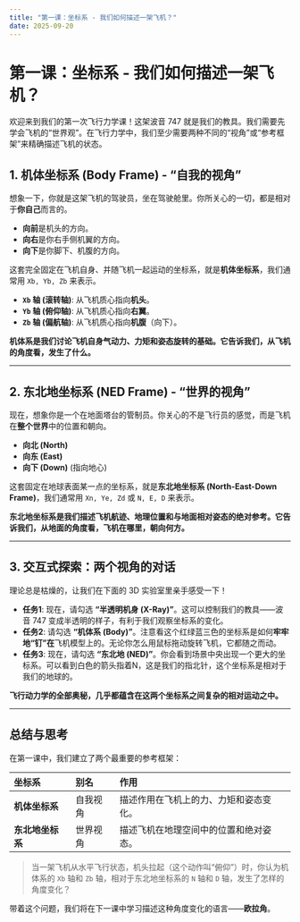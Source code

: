 ```yaml
---
title: "第一课：坐标系 - 我们如何描述一架飞机？"
date: 2025-09-20
---
```


# 第一课：坐标系 - 我们如何描述一架飞机？

欢迎来到我们的第一次飞行力学课！这架波音 747 就是我们的教具。我们需要先学会飞机的“世界观”。在飞行力学中，我们至少需要两种不同的“视角”或“参考框架”来精确描述飞机的状态。

## 1. 机体坐标系 (Body Frame) - “自我的视角”

想象一下，你就是这架飞机的驾驶员，坐在驾驶舱里。你所关心的一切，都是相对于**你自己**而言的。

*   **向前**是机头的方向。
*   **向右**是你右手侧机翼的方向。
*   **向下**是你脚下、机腹的方向。

这套完全固定在飞机自身、并随飞机一起运动的坐标系，就是**机体坐标系**，我们通常用 `Xb, Yb, Zb` 来表示。

*   **`Xb` 轴 (滚转轴)**: 从飞机质心指向**机头**。
*   **`Yb` 轴 (俯仰轴)**: 从飞机质心指向**右翼**。
*   **`Zb` 轴 (偏航轴)**: 从飞机质心指向**机腹**（向下）。

**机体系是我们讨论飞机自身气动力、力矩和姿态旋转的基础。它告诉我们，从飞机的角度看，发生了什么。**

---

## 2. 东北地坐标系 (NED Frame) - “世界的视角”

现在，想象你是一个在地面塔台的管制员。你关心的不是飞行员的感觉，而是飞机在**整个世界**中的位置和朝向。

*   **向北 (North)**
*   **向东 (East)**
*   **向下 (Down)** (指向地心)

这套固定在地球表面某一点的坐标系，就是**东北地坐标系 (North-East-Down Frame)**，我们通常用 `Xn, Ye, Zd` 或 `N, E, D` 来表示。

**东北地坐标系是我们描述飞机航迹、地理位置和与地面相对姿态的绝对参考。它告诉我们，从地面的角度看，飞机在哪里，朝向何方。**

---

## 3. 交互式探索：两个视角的对话

理论总是枯燥的，让我们在下面的 3D 实验室里亲手感受一下！

*   **任务1**: 现在，请勾选 **“半透明机身 (X-Ray)”**。这可以控制我们的教具——波音 747 变成半透明的样子，有利于我们观察坐标系的变化。
*   **任务2**: 请勾选 **“机体系 (Body)”**。注意看这个红绿蓝三色的坐标系是如何**牢牢地“钉”在**飞机模型上的。无论你怎么用鼠标拖动旋转飞机，它都随之而动。
*   **任务3**: 现在，请勾选 **“东北地 (NED)”**。你会看到场景中央出现一个更大的坐标系。可以看到白色的箭头指着N，这是我们的指北针，这个坐标系是相对于我们的地球的。

**飞行动力学的全部奥秘，几乎都蕴含在这两个坐标系之间复杂的相对运动之中。**

<ACViewer>
  <AxesControl :systems="['body', 'ground']" />
</ACViewer>

---

## 总结与思考

在第一课中，我们建立了两个最重要的参考框架：

| 坐标系 | 别名 | 作用 |
| :--- | :--- | :--- |
| **机体坐标系** | 自我视角 | 描述作用在飞机上的力、力矩和姿态变化。 |
| **东北地坐标系** | 世界视角 | 描述飞机在地理空间中的位置和绝对姿态。 |

> 当一架飞机从水平飞行状态，机头拉起（这个动作叫“俯仰”）时，你认为机体系的 `Xb` 轴和 `Zb` 轴，相对于东北地坐标系的 `N` 轴和 `D` 轴，发生了怎样的角度变化？

带着这个问题，我们将在下一课中学习描述这种角度变化的语言——**欧拉角**。